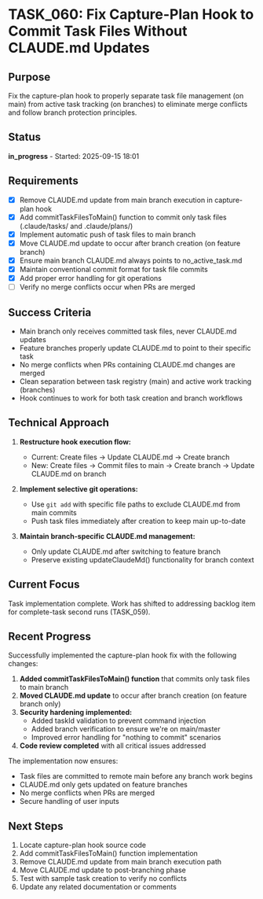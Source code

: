 # TASK_060: Fix Capture-Plan Hook to Commit Task Files Without CLAUDE.md Updates

## Purpose
Fix the capture-plan hook to properly separate task file management (on main) from active task tracking (on branches) to eliminate merge conflicts and follow branch protection principles.

## Status
**in_progress** - Started: 2025-09-15 18:01

## Requirements
- [x] Remove CLAUDE.md update from main branch execution in capture-plan hook
- [x] Add commitTaskFilesToMain() function to commit only task files (.claude/tasks/ and .claude/plans/)
- [x] Implement automatic push of task files to main branch
- [x] Move CLAUDE.md update to occur after branch creation (on feature branch)
- [x] Ensure main branch CLAUDE.md always points to no_active_task.md
- [x] Maintain conventional commit format for task file commits
- [x] Add proper error handling for git operations
- [ ] Verify no merge conflicts occur when PRs are merged

## Success Criteria
- Main branch only receives committed task files, never CLAUDE.md updates
- Feature branches properly update CLAUDE.md to point to their specific task
- No merge conflicts when PRs containing CLAUDE.md changes are merged
- Clean separation between task registry (main) and active work tracking (branches)
- Hook continues to work for both task creation and branch workflows

## Technical Approach
1. **Restructure hook execution flow:**
   - Current: Create files → Update CLAUDE.md → Create branch
   - New: Create files → Commit files to main → Create branch → Update CLAUDE.md on branch

2. **Implement selective git operations:**
   - Use `git add` with specific file paths to exclude CLAUDE.md from main commits
   - Push task files immediately after creation to keep main up-to-date

3. **Maintain branch-specific CLAUDE.md management:**
   - Only update CLAUDE.md after switching to feature branch
   - Preserve existing updateClaudeMd() functionality for branch context

## Current Focus

Task implementation complete. Work has shifted to addressing backlog item for complete-task second runs (TASK_059).

## Recent Progress

Successfully implemented the capture-plan hook fix with the following changes:

1. **Added commitTaskFilesToMain() function** that commits only task files to main branch
2. **Moved CLAUDE.md update** to occur after branch creation (on feature branch only)
3. **Security hardening implemented:**
   - Added taskId validation to prevent command injection
   - Added branch verification to ensure we're on main/master
   - Improved error handling for "nothing to commit" scenarios
4. **Code review completed** with all critical issues addressed

The implementation now ensures:
- Task files are committed to remote main before any branch work begins
- CLAUDE.md only gets updated on feature branches
- No merge conflicts when PRs are merged
- Secure handling of user inputs

## Next Steps
1. Locate capture-plan hook source code
2. Add commitTaskFilesToMain() function implementation
3. Remove CLAUDE.md update from main branch execution path
4. Move CLAUDE.md update to post-branching phase
5. Test with sample task creation to verify no conflicts
6. Update any related documentation or comments

<!-- github_issue: 64 -->
<!-- github_url: https://github.com/cahaseler/cc-track/issues/64 -->
<!-- issue_branch: 64-task_060-fix-capture-plan-hook-to-commit-task-files-without-claudemd-updates -->